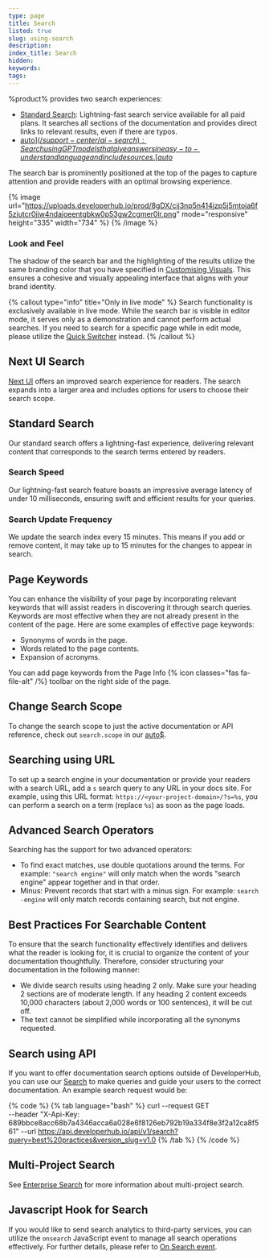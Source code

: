 ```yaml
---
type: page
title: Search
listed: true
slug: using-search
description: 
index_title: Search
hidden: 
keywords: 
tags: 
---
```


%product% provides two search experiences:

- [Standard Search](/support-center/using-search#standard-search): Lightning-fast search service available for all paid plans. It searches all sections of the documentation and provides direct links to relevant results, even if there are typos.
- [auto$](/support-center/ai-search): Search using GPT models that give answers in easy-to-understand language and include sources.[auto$](/support-center/ai-search)

The search bar is prominently positioned at the top of the pages to capture attention and provide readers with an optimal browsing experience.

{% image url="https://uploads.developerhub.io/prod/8gDX/cij3np5n414jzp5j5mtoja6f5ziutcr0jjw4ndajoeentgbkw0p53gw2cgmer0lr.png" mode="responsive" height="335" width="734" %}
{% /image %}

### Look and Feel

The shadow of the search bar and the highlighting of the results utilize the same branding color that you have specified in [Customising Visuals](/support-center/customising-visuals#changing-colour). This ensures a cohesive and visually appealing interface that aligns with your brand identity.

{% callout type="info" title="Only in live mode" %}
Search functionality is exclusively available in live mode. While the search bar is visible in editor mode, it serves only as a demonstration and cannot perform actual searches. If you need to search for a specific page while in edit mode, please utilize the [Quick Switcher](/support-center/quick-switcher) instead.
{% /callout %}

## Next UI Search

[Next UI](/support-center/customising-visuals#next-ui) offers an improved search experience for readers. The search expands into a larger area and includes options for users to choose their search scope.

## Standard Search

Our standard search offers a lightning-fast experience, delivering relevant content that corresponds to the search terms entered by readers.

### Search Speed

Our lightning-fast search feature boasts an impressive average latency of under 10 milliseconds, ensuring swift and efficient results for your queries.

### Search Update Frequency

We update the search index every 15 minutes. This means if you add or remove content, it may take up to 15 minutes for the changes to appear in search.

## Page Keywords

You can enhance the visibility of your page by incorporating relevant keywords that will assist readers in discovering it through search queries. Keywords are most effective when they are not already present in the content of the page. Here are some examples of effective page keywords:

- Synonyms of words in the page.
- Words related to the page contents.
- Expansion of acronyms.

You can add page keywords from the Page Info {% icon classes="fas fa-file-alt" /%} toolbar on the right side of the page.

## Change Search Scope

To change the search scope to just the active documentation or API reference, check out `search.scope` in our [auto$](/support-center/advanced-settings).

## Searching using URL

To set up a search engine in your documentation or provide your readers with a search URL, add a `s` search query to any URL in your docs site. For example, using this URL format: `https://<your-project-domain>/?s=%s`, you can perform a search on a term (replace `%s`) as soon as the page loads.

## Advanced Search Operators

Searching has the support for two advanced operators:

- To find exact matches, use double quotations around the terms. For example: `"search engine"` will only match when the words "search engine" appear together and in that order.
- Minus: Prevent records that start with a minus sign. For example: `search -engine` will only match records containing search, but not engine.

## Best Practices For Searchable Content

To ensure that the search functionality effectively identifies and delivers what the reader is looking for, it is crucial to organize the content of your documentation thoughtfully. Therefore, consider structuring your documentation in the following manner:

- We divide search results using heading 2 only. Make sure your heading 2 sections are of moderate length. If any heading 2 content exceeds 10,000 characters (about 2,000 words or 100 sentences), it will be cut off.
- The text cannot be simplified while incorporating all the synonyms requested.

## Search using API

If you want to offer documentation search options outside of DeveloperHub, you can use our [Search](/v1.0/api/ref#search) to make queries and guide your users to the correct documentation. An example search request would be:

{% code %}
{% tab language="bash" %}
curl --request GET \
 --header "X-Api-Key: 689bbce8acc68b7a4346acca6a028e6f8126eb792b19a334f8e3f2a12ca8f561"
 --url https://api.developerhub.io/api/v1/search?query=best%20practices&version_slug=v1.0
{% /tab %}
{% /code %}

## Multi-Project Search

See [Enterprise Search](/support-center/enterprise-search) for more information about multi-project search.

## Javascript Hook for Search

If you would like to send search analytics to third-party services, you can utilize the `onsearch` JavaScript event to manage all search operations effectively. For further details, please refer to [On Search event](/support-center/developer-tools#on-search).